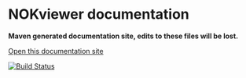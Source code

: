 NOKviewer documentation
=========

__Maven generated documentation site, edits to these files will be lost.__

[Open this documentation site](http://mineleni.github.io/NOKviewer/ "NOK viewer documentation")

[![Build Status](http://gisdemo.agro.nl/jenkins/job/NOKviewer-site/badge/icon)](http://gisdemo.agro.nl/jenkins/job/NOKviewer-site/)
